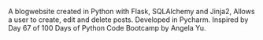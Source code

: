 A blogwebsite created in Python with Flask, SQLAlchemy and Jinja2, Allows a user to create, edit and delete posts. Developed in Pycharm. Inspired by Day 67 of 100 Days of Python Code Bootcamp by Angela Yu.
